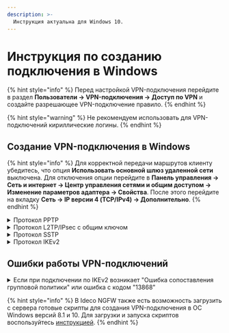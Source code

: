 ```yaml
---
description: >-
  Инструкция актуальна для Windows 10.
---
```


# Инструкция по созданию подключения в Windows

{% hint style="info" %}
Перед настройкой VPN-подключения перейдите в раздел **Пользователи -> VPN-подключения -> Доступ по VPN** и создайте разрешающее VPN-подключение правило.
{% endhint %}

{% hint style="warning" %}
Не рекомендуем использовать для VPN-подключений кириллические логины.
{% endhint %}

## Создание VPN-подключения в Windows

{% hint style="info" %}
Для корректной передачи маршрутов клиенту убедитесь, что опция **Использовать основной шлюз удаленной сети** выключена. Для отключения опции перейдите в **Панель управления -> Cеть и интернет -> Центр управления сетями и общим доступом -> Изменение параметров адаптера -> Cвойства**. После этого перейдите на вкладку **Cеть -> IP версии 4 (TCP/IPv4) -> Дополнительно**.
{% endhint %}

<details>

<summary>Протокол PPTP</summary>

**Настройка Ideco NGFW:**

1\. Перейдите в раздел **Пользователи -> VPN-подключения -> Основное** и установите флаг **Подключение по PPTP**:

![](/.gitbook/assets/vpn-authorization4.png)

**Создание подключения в Windows:**

1\. Кликните на иконке сетевого подключения в системном трее и в появившемся окне выберите **Параметры сети и интернет**:

![](/.gitbook/assets/connection-for-windows10-1.png)

2\. Перейдите в раздел **VPN** и нажмите **Добавить VPN-подключение**:

![](/.gitbook/assets/connection-for-windows10-2.png)

3\. Заполните соответствующие поля и нажмите **Сохранить**:

![](/.gitbook/assets/connection-for-windows10-3.png)

* **Имя подключения** - название создаваемого подключения;
* **Имя или адрес сервера** - адрес VPN-сервера;
* **Тип VPN** - протокол PPTP;
* **Тип данных для входа** - имя пользователя и пароль;
* **Имя пользователя** - имя пользователя, которому разрешено подключение по VPN;
* **Пароль** - пароль пользователя.

4\. Перейдите в **Настройки параметров адаптера**, нажмите на созданное подключение правой кнопкой мыши и выберите **Свойства**.

5\. Перейдите на вкладку **Безопасность** и установите:
  
* **Шифрование данных** - обязательное (отключиться, если нет шифрования);
* **Разрешить следующие протоколы** - протокол Microsoft CHAP версии 2 (MS-CHAP v2).

6\. Активируйте подключение, нажав правой кнопкой мыши по созданному подключению и выбрав **Подключиться**:

![](/.gitbook/assets/connection-for-windows10-11.png)

7\. Для разрыва подключения нажмите **Отключиться**. Если нужно внести изменение в созданное подключение, нажмите **Дополнительные параметры -> Изменить**.

</details>

<details>

<summary>Протокол L2TP/IPsec с общим ключом</summary>

**Важно:** L2TP IPsec клиенты, находящиеся за одним NAT, могут испытывать проблемы подключения, если их более одного. В решении проблемы поможет [инструкция](https://docs.microsoft.com/en-us/troubleshoot/windows-server/networking/configure-l2tp-ipsec-server-behind-nat-t-device). Рекомендуем вместо L2TP IPsec использовать IKEv2 IPsec.

**Настройка Ideco NGFW:**

1\. Перейдите в раздел **Пользователи -> VPN-подключения -> Основное**.

2\. Установите флаг **Подключение по L2TP/IPsec** и скопируйте **PSK**-ключ:

![](/.gitbook/assets/vpn-authorization3.png)

**Создание подключения в Windows:**

1\. Кликните на иконке сетевого подключения в системном трее и в появившемся окне выберите **Параметры сети и интернет**:

![](/.gitbook/assets/connection-for-windows10-1.png)

2\. Перейдите в раздел **VPN** и нажмите **Добавить VPN-подключение**:

![](/.gitbook/assets/connection-for-windows10-2.png)

3\. Заполните соответствующие поля и нажмите **Сохранить**:

![](/.gitbook/assets/connection-for-windows10-4.png)

* **Имя подключения** - название создаваемого подключения;
* **Имя или адрес сервера** - адрес VPN-сервера;
* **Тип VPN** - протокол L2TP/IPsec с общим ключом;
* **Общий ключ** - значение строки **PSK** в разделе **Пользователи -> VPN-подключения -> Основное -> Подключение по L2TP/IPsec**;
* **Тип данных для входа** - имя пользователя и пароль;
* **Имя пользователя** - имя пользователя, которому разрешено подключение по VPN;
* **Пароль** - пароль пользователя.

4\. Перейдите в **Настройки параметров адаптера**, нажмите на созданное подключение правой кнопкой мыши и выберите **Свойства**.

5\. Перейдите на вкладку **Безопасность** и установите:

* **Шифрование данных** - обязательное (отключиться, если нет шифрования);
* **Разрешить следующие протоколы** - протокол Microsoft CHAP версии 2 (MS-CHAP v2).

6\. Активируйте подключение, нажав правой кнопкой мыши по созданному подключению и выбрав **Подключиться**:

![](/.gitbook/assets/connection-for-windows10-10.png)

7\. Для разрыва подключения нажмите **Отключиться**. Если нужно внести изменение в созданное подключение, нажмите **Дополнительные параметры -> Изменить**.

**Если создается VPN-подключение к NGFW через проброс портов:**

1\. Откройте **Редактор реестра**.

2\. Перейдите в `HKEY_LOCAL_MACHINE\SYSTEM\CurrentControlSet\Services\PolicyAgent` и создайте DWORD-параметр с именем AssumeUDPEncapsulationContextOnSendRule и значением `2`.

3\. Перезагрузите Windows.

**Возможные неполадки**

1\. Неправильно указан логин или пароль пользователя. Часто при повторном соединении предлагается указать домен. Старайтесь создавать для учетных записей цифро-буквенные пароли, желательно на латинице. Если есть сомнения в этом пункте, то временно установите логин и пароль пользователю `user` и `123456`.

2\. Чтобы пакеты пошли через VPN-туннель, надо убедиться, что в настройках этого подключения стоит чекбокс **Использовать основной шлюз в удаленной сети** в разделе **Настройка параметров адаптера -> Правой кнопкой мыши по подключению -> Свойства -> Сеть -> Свойства опции "Протокол интернета версии 4 (TCP/IPv4)" -> Дополнительно**. Если же маршрутизировать все пакеты в этот интерфейс не обязательно, то маршрут надо прописать вручную.

3\. Подключение происходит через DNAT, т.е. внешний интерфейс Ideco NGFW не имеет "белого" IP-адреса, а необходимые для работы порты (500 и 4500) "проброшены" на внешний интерфейс устройства, расположенного перед Ideco NGFW и имеющего "белый" IP-адрес. В данном случае VPN-подключение либо вообще не будет устанавливаться, либо будут периодические обрывы. Решение - исключить устройство перед Ideco NGFW и указать на внешнем интерфейсе Ideco NGFW "белый" IP-адрес, к которому в итоге и будут осуществляться L2TP/IPsec-подключения. Либо используйте протокол SSTP - его проще опубликовать с помощью проброса портов.

4\. Если в OC Windows 10 повторно подключиться по L2TP, но при этом использовать **невалидный** ключ PSK (введя его в дополнительных параметрах), подключение все равно будет установлено успешно. Это связано с особенностями работы ОС.

Убедитесь, что локальная сеть (или адрес на сетевой карте) на удаленной машине не пересекается с локальной сетью организации. Если пересекается, то доступа к сети организации не будет (трафик по таблице маршрутизации пойдет в физический интерфейс, а не в VPN). Адресацию необходимо менять.

</details>

<details>

<summary>Протокол SSTP</summary>

**Настройка Ideco NGFW:**

1\. Перейдите в раздел **Пользователи -> VPN-подключения -> Основное**.

2\. Установите флаг **Подключение по SSTP** и заполните поля **Домен** и **Порт**:

![](/.gitbook/assets/vpn-authorization5.png)

3\. Скачайте корневой сертификат Ideco NGFW в разделе **Сервисы -> Сертификаты -> Загруженные сертификаты** в веб-интерфейсе NGFW или в личном кабинете пользователя по кнопке **Скачать корневой сертификат**.

Корневой сертификат потребуется для настройки подключения рабочей станции пользователя, если не был получен корневой сертификат через Let\`s Encrypt. При необходимости перенесите файл сертификата на рабочую станцию.\
Если для VPN-подключения используется сертификат, выданный Let\`s Encrypt, то установка корневого сертификата на устройство не требуется.

4\. Импортируйте сертификат Ideco NGFW в Windows. Для этого выполните действия:
  * Откройте скачанный сертификат и нажмите **Установить сертификат**:

![](/.gitbook/assets/certificates4.png)

  * Для корректной настройки выберите расположение хранилища **Локальный компьютер**:

![](/.gitbook/assets/certificates5.png)

  * Установите сертификат в **Доверенные корневые центры сертификации**:

![](/.gitbook/assets/certificates6.png)

**Создание подключения в Windows:**

1\. Кликните на иконке сетевого подключения в системном трее и в появившемся окне выберите **Параметры сети и интернет**:

![](/.gitbook/assets/connection-for-windows10-1.png)

2\. Перейдите в раздел **VPN** и нажмите **Добавить VPN-подключение**:

![](/.gitbook/assets/connection-for-windows10-2.png)

3\. Заполните соответствующие поля и нажмите **Сохранить**:

![](/.gitbook/assets/connection-for-windows10-5.png)

* **Имя подключения** - название создаваемого подключения;
* **Имя или адрес сервера** - адрес VPN-сервера в формате _адрес\_VPN\_сервера:порт_;
* **Тип VPN** - протокол SSTP;
* **Тип данных для входа** - имя пользователя и пароль;
* **Имя пользователя** - имя пользователя, которому разрешено подключение по VPN;
* **Пароль** - пароль пользователя.

4\. Перейдите в **Настройки параметров адаптера**, нажмите на созданное подключение правой кнопкой мыши и выберите **Свойства**.

5\. Перейдите на вкладку **Безопасность** и установите:

* **Шифрование данных** - обязательное (отключиться, если нет шифрования);
* **Разрешить следующие протоколы** - протокол Microsoft CHAP версии 2 (MS-CHAP v2).

6\. Активируйте подключение, нажав правой кнопкой мыши по созданному подключению и выбрав **Подключиться**:

![](/.gitbook/assets/connection-for-windows10-9.png)

7\. Для разрыва подключения нажмите **Отключиться**. Если нужно внести изменение в созданное подключение, нажмите **Дополнительные параметры -> Изменить**.

</details>

<details>

<summary>Протокол IKEv2</summary>

**Настройка Ideco NGFW:**

1\. Перейдите в раздел **Пользователи -> VPN-подключения -> Основное**.

2\. Установите флаг **Подключение по IKEv2/IPsec** и заполните поле **Домен и IP-адрес**:

![](/.gitbook/assets/vpn-authorization8.png)

3\. Скачайте корневой сертификат Ideco NGFW в разделе **Сервисы -> Сертификаты -> Загруженные сертификаты** в веб-интерфейсе NGFW или в личном кабинете пользователя по кнопке **Скачать корневой сертификат**.

Корневой сертификат потребуется для настройки подключения рабочей станции пользователя, если не был получен корневой сертификат через Let\`s Encrypt. При необходимости перенесите файл сертификата на рабочую станцию.\
Если для VPN-подключения используется сертификат, выданный Let\`s Encrypt, то установка корневого сертификата на устройство не требуется.

4\. Импортируйте сертификат Ideco NGFW в Windows. Для этого выполните действия:
  * Откройте скачанный сертификат и нажмите **Установить сертификат**:

![](/.gitbook/assets/certificates4.png)

  * Для корректной настройки выберите расположение хранилища **Локальный компьютер**:

![](/.gitbook/assets/certificates5.png)

  * Установите сертификат в **Доверенные корневые центры сертификации**:

![](/.gitbook/assets/certificates6.png)

**Создание подключения в Windows:**

1\. Кликните на иконке сетевого подключения в системном трее и в появившемся окне выберите **Параметры сети и интернет**:

![](/.gitbook/assets/connection-for-windows10-1.png)

2\. Перейдите в раздел **VPN** и нажмите **Добавить VPN-подключение**:

![](/.gitbook/assets/connection-for-windows10-2.png)

3\. Заполните соответствующие поля и нажмите **Сохранить**:

![](/.gitbook/assets/connection-for-windows10-6.png)

* **Имя подключения** - название создаваемого подключения;
* **Имя или адрес сервера** - адрес VPN-сервера;
* **Тип VPN** - протокол IKEv2;
* **Тип данных для входа** - имя пользователя и пароль;
* **Имя пользователя** - имя пользователя, которому разрешено подключение по VPN;
* **Пароль** - пароль пользователя.

4\. Перейдите в **Настройки параметров адаптера**, нажмите на созданное подключение правой кнопкой мыши и выберите **Свойства**.

5\. Перейдите на вкладку **Безопасность** и установите:

* **Шифрование данных** - обязательное (отключиться, если нет шифрования);
* **Протокол расширенной проверки подлинности (EAP)** - Microsoft защищенный пароль (EAP MSCHAPV2).

6\. Активируйте подключение, нажав правой кнопкой мыши по созданному подключению и выбрав **Подключиться**:

![](/.gitbook/assets/connection-for-windows10-7.png)

7\. Для разрыва подключения нажмите **Отключиться**. Если нужно внести изменение в созданное подключение, нажмите **Дополнительные параметры -> Изменить**.

</details>

## Ошибки работы VPN-подключений

<details>

<summary>Если при подключении по IKEv2 возникает "Ошибка сопоставления групповой политики" или ошибка с кодом "13868"</summary>

Если VPN-подключение по протоколам IPSeс в Windows автоматически разрывается через 7 часов 45 минут, для восстановления связи подойдут следующие действия:

1\. Переподключите соединение. Оно восстановится, но через 7 часов 45 минут вновь будет автоматически разорвано. Если требуется, чтобы подключение не разрывалось автоматически, то выполните действия из следующего пункта.

2\. Внесите изменения в реестр:

* Откройте **Редактор реестра**;
* Перейдите по пути `HKEY_LOCAL_MACHINE\SYSTEM\CurrentControlSet\Services\RasMan\Parameters`;
* Нажмите правой кнопкой мыши по параметру с именем **NegotiateDH2048\_AES256** и нажмите **Изменить**;
* В строке **Значение** укажите значение `1`:

![](/.gitbook/assets/auto-connect1.png)

* Нажмите **OK**;
* Перезагрузите Windows.

    Если параметра с именем **NegotiateDH2048\_AES256** нет, то создайте его. Для этого:
* Нажмите правой кнопкой мыши по свободному месту реестра в **Parameters** и выберите **Создать -> DWORD**:

![](/.gitbook/assets/auto-connect2.png)

* Задайте имя **NegotiateDH2048\_AES256**;
* Нажмите правой кнопкой мыши по созданному файлу и выберите **Изменить**:

![](/.gitbook/assets/auto-connect3.png)

* В строке **Значение** укажите значение `1`:

![](/.gitbook/assets/auto-connect4.png)

* Нажмите **OK**.

3\. Перезагрузите Windows.

</details>

{% hint style="info" %}
В Ideco NGFW также есть возможность загрузить с сервера готовые скрипты для создания VPN-подключения в ОС Windows версий 8.1 и 10. Для загрузки и запуска скриптов воспользуйтесь [инструкцией](/settings/users/authorization/vpn-connection/running-powershell-scripts.md).
{% endhint %}
